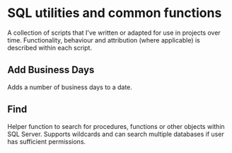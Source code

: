 # SQL utilities and common functions
A collection of scripts that I've written or adapted for use in projects over time. Functionality, behaviour and attribution (where applicable) is described within each script.

## Add Business Days
Adds a number of business days to a date.

## Find
Helper function to search for procedures, functions or other objects within SQL Server. Supports wildcards and can search multiple databases if user has sufficient permissions.
